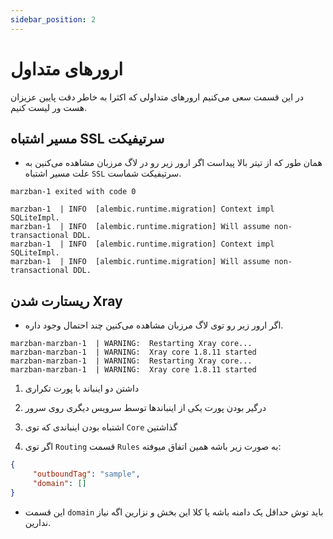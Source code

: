 ```yaml
---
sidebar_position: 2
---
```


# ارورهای متداول

در این قسمت سعی می‌کنیم ارورهای متداولی که اکثرا به خاطر دقت پایین عزیزان هست ور لیست کنیم.

## مسیر اشتباه SSL سرتیفیکت

- همان طور که از تیتر بالا پیداست اگر ارور زیر رو در لاگ مرزبان مشاهده می‌کنین به علت مسیر اشتباه `SSL` سرتیفیکت شماست.

```log
marzban-1 exited with code 0

marzban-1  | INFO  [alembic.runtime.migration] Context impl SQLiteImpl.
marzban-1  | INFO  [alembic.runtime.migration] Will assume non-transactional DDL.
marzban-1  | INFO  [alembic.runtime.migration] Context impl SQLiteImpl.
marzban-1  | INFO  [alembic.runtime.migration] Will assume non-transactional DDL.
```

## ریستارت شدن Xray

- اگر ارور زیر رو توی لاگ مرزبان مشاهده می‌کنین چند احتمال وجود داره.

```log
marzban-marzban-1  | WARNING:  Restarting Xray core...
marzban-marzban-1  | WARNING:  Xray core 1.8.11 started
marzban-marzban-1  | WARNING:  Restarting Xray core...
marzban-marzban-1  | WARNING:  Xray core 1.8.11 started
```

1. داشتن دو اینباند با پورت تکراری

2. درگیر بودن پورت یکی از اینباندها توسط سرویس دیگری روی سرور

3. اشتباه بودن اینباندی که توی `Core` گذاشتین

4. اگر توی `Routing` قسمت `Rules` به صورت زیر باشه همین اتفاق میوفته:

```json
{
     "outboundTag": "sample",
     "domain": []
}
```

- این قسمت `domain` باید توش حداقل یک دامنه باشه یا کلا این بخش و نزارین اگه نیاز ندارین.